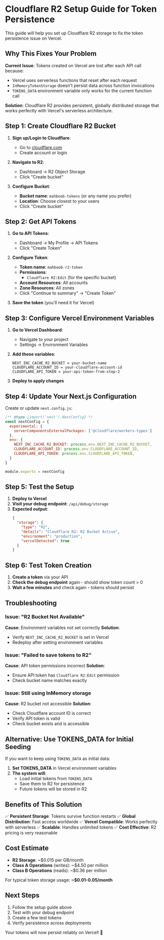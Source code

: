 # Cloudflare R2 Setup Guide for Token Persistence

This guide will help you set up Cloudflare R2 storage to fix the token persistence issue on Vercel.

## Why This Fixes Your Problem

**Current Issue**: Tokens created on Vercel are lost after each API call because:
- Vercel uses serverless functions that reset after each request
- `InMemoryTokenStorage` doesn't persist data across function invocations
- `TOKENS_DATA` environment variable only works for the current function call

**Solution**: Cloudflare R2 provides persistent, globally distributed storage that works perfectly with Vercel's serverless architecture.

## Step 1: Create Cloudflare R2 Bucket

1. **Sign up/Login to Cloudflare**:
   - Go to [cloudflare.com](https://cloudflare.com)
   - Create account or login

2. **Navigate to R2**:
   - Dashboard → R2 Object Storage
   - Click "Create bucket"

3. **Configure Bucket**:
   - **Bucket name**: `mahboob-tokens` (or any name you prefer)
   - **Location**: Choose closest to your users
   - Click "Create bucket"

## Step 2: Get API Tokens

1. **Go to API Tokens**:
   - Dashboard → My Profile → API Tokens
   - Click "Create Token"

2. **Configure Token**:
   - **Token name**: `mahboob-r2-token`
   - **Permissions**: 
     - `Cloudflare R2:Edit` (for the specific bucket)
   - **Account Resources**: All accounts
   - **Zone Resources**: All zones
   - Click "Continue to summary" → "Create Token"

3. **Save the token** (you'll need it for Vercel)

## Step 3: Configure Vercel Environment Variables

1. **Go to Vercel Dashboard**:
   - Navigate to your project
   - Settings → Environment Variables

2. **Add these variables**:
   ```
   NEXT_INC_CACHE_R2_BUCKET = your-bucket-name
   CLOUDFLARE_ACCOUNT_ID = your-cloudflare-account-id
   CLOUDFLARE_API_TOKEN = your-api-token-from-step-2
   ```

3. **Deploy to apply changes**

## Step 4: Update Your Next.js Configuration

Create or update `next.config.js`:

```javascript
/** @type {import('next').NextConfig} */
const nextConfig = {
  experimental: {
    serverComponentsExternalPackages: ['@cloudflare/workers-types']
  },
  env: {
    NEXT_INC_CACHE_R2_BUCKET: process.env.NEXT_INC_CACHE_R2_BUCKET,
    CLOUDFLARE_ACCOUNT_ID: process.env.CLOUDFLARE_ACCOUNT_ID,
    CLOUDFLARE_API_TOKEN: process.env.CLOUDFLARE_API_TOKEN,
  }
}

module.exports = nextConfig
```

## Step 5: Test the Setup

1. **Deploy to Vercel**
2. **Visit your debug endpoint**: `/api/debug/storage`
3. **Expected output**:
   ```json
   {
     "storage": {
       "type": "R2",
       "details": "Cloudflare R2: R2 Bucket Active",
       "environment": "production",
       "vercelDetected": true
     }
   }
   ```

## Step 6: Test Token Creation

1. **Create a token** via your API
2. **Check the debug endpoint** again - should show token count > 0
3. **Wait a few minutes** and check again - tokens should persist

## Troubleshooting

### Issue: "R2 Bucket Not Available"
**Cause**: Environment variables not set correctly
**Solution**: 
- Verify `NEXT_INC_CACHE_R2_BUCKET` is set in Vercel
- Redeploy after setting environment variables

### Issue: "Failed to save tokens to R2"
**Cause**: API token permissions incorrect
**Solution**:
- Ensure API token has `Cloudflare R2:Edit` permission
- Check bucket name matches exactly

### Issue: Still using InMemory storage
**Cause**: R2 bucket not accessible
**Solution**:
- Check Cloudflare account ID is correct
- Verify API token is valid
- Check bucket exists and is accessible

## Alternative: Use TOKENS_DATA for Initial Seeding

If you want to keep using `TOKENS_DATA` as initial data:

1. **Set TOKENS_DATA** in Vercel environment variables
2. **The system will**:
   - Load initial tokens from `TOKENS_DATA`
   - Save them to R2 for persistence
   - Future tokens will be stored in R2

## Benefits of This Solution

✅ **Persistent Storage**: Tokens survive function restarts
✅ **Global Distribution**: Fast access worldwide
✅ **Vercel Compatible**: Works perfectly with serverless
✅ **Scalable**: Handles unlimited tokens
✅ **Cost Effective**: R2 pricing is very reasonable

## Cost Estimate

- **R2 Storage**: ~$0.015 per GB/month
- **Class A Operations** (writes): ~$4.50 per million
- **Class B Operations** (reads): ~$0.36 per million

For typical token storage usage: **~$0.01-0.05/month**

## Next Steps

1. Follow the setup guide above
2. Test with your debug endpoint
3. Create a few test tokens
4. Verify persistence across deployments

Your tokens will now persist reliably on Vercel! 🎉 